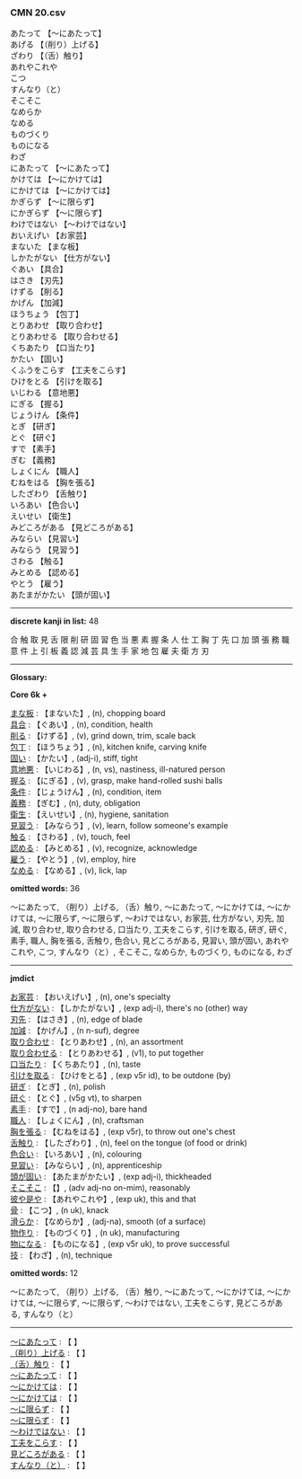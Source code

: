 ### CMN 20.csv  
  

あたって 【〜にあたって】   
あげる 【（削り）上げる】   
ざわり 【（舌）触り】   
あれやこれや    
こつ    
すんなり（と）    
そこそこ    
なめらか    
なめる    
ものづくり    
ものになる    
わざ    
にあたって 【～にあたって】   
かけては 【～にかけては】   
にかけては 【～にかけては】   
かぎらず 【～に限らず】   
にかぎらず 【～に限らず】   
わけではない 【～わけではない】   
おいえげい 【お家芸】   
まないた 【まな板】   
しかたがない 【仕方がない】   
ぐあい 【具合】   
はさき 【刃先】   
けずる 【削る】   
かげん 【加減】   
ほうちょう 【包丁】   
とりあわせ 【取り合わせ】   
とりあわせる 【取り合わせる】   
くちあたり 【口当たり】   
かたい 【固い】   
くふうをこらす 【工夫をこらす】   
ひけをとる 【引けを取る】   
いじわる 【意地悪】   
にぎる 【握る】   
じょうけん 【条件】   
とぎ 【研ぎ】   
とぐ 【研ぐ】   
すで 【素手】   
ぎむ 【義務】   
しょくにん 【職人】   
むねをはる 【胸を張る】   
したざわり 【舌触り】   
いろあい 【色合い】   
えいせい 【衛生】   
みどころがある 【見どころがある】   
みならい 【見習い】   
みならう 【見習う】   
さわる 【触る】   
みとめる 【認める】   
やとう 【雇う】   
あたまがかたい 【頭が固い】  


----------------

__discrete kanji in list:__ 48 

合 触 取 見 舌 限 削 研 固 習 色 当 悪 素 握 条 人 仕 工 胸 丁 先 口 加 頭 張 務 職 意 件 上 引 板 義 認 減 芸 具 生 手 家 地 包 雇 夫 衛 方 刃

----------------
  
__Glossary:__  


__Core 6k +__  


[まな板](https://ejje.weblio.jp/content/%E3%81%BE%E3%81%AA%E6%9D%BF) : 【まないた】, (n), chopping board  
[具合](https://ejje.weblio.jp/content/%E5%85%B7%E5%90%88) : 【ぐあい】, (n), condition, health  
[削る](https://ejje.weblio.jp/content/%E5%89%8A%E3%82%8B) : 【けずる】, (v), grind down, trim, scale back  
[包丁](https://ejje.weblio.jp/content/%E5%8C%85%E4%B8%81) : 【ほうちょう】, (n), kitchen knife, carving knife  
[固い](https://ejje.weblio.jp/content/%E5%9B%BA%E3%81%84) : 【かたい】, (adj-i), stiff, tight  
[意地悪](https://ejje.weblio.jp/content/%E6%84%8F%E5%9C%B0%E6%82%AA) : 【いじわる】, (n, vs), nastiness, ill-natured person  
[握る](https://ejje.weblio.jp/content/%E6%8F%A1%E3%82%8B) : 【にぎる】, (v), grasp, make hand-rolled sushi balls  
[条件](https://ejje.weblio.jp/content/%E6%9D%A1%E4%BB%B6) : 【じょうけん】, (n), condition, item  
[義務](https://ejje.weblio.jp/content/%E7%BE%A9%E5%8B%99) : 【ぎむ】, (n), duty, obligation  
[衛生](https://ejje.weblio.jp/content/%E8%A1%9B%E7%94%9F) : 【えいせい】, (n), hygiene, sanitation  
[見習う](https://ejje.weblio.jp/content/%E8%A6%8B%E7%BF%92%E3%81%86) : 【みならう】, (v), learn, follow someone's example  
[触る](https://ejje.weblio.jp/content/%E8%A7%A6%E3%82%8B) : 【さわる】, (v), touch, feel  
[認める](https://ejje.weblio.jp/content/%E8%AA%8D%E3%82%81%E3%82%8B) : 【みとめる】, (v), recognize, acknowledge  
[雇う](https://ejje.weblio.jp/content/%E9%9B%87%E3%81%86) : 【やとう】, (v), employ, hire  
[なめる](https://ejje.weblio.jp/content/%E3%81%AA%E3%82%81%E3%82%8B) : 【なめる】, (v), lick, lap  
 

__omitted words:__ 36  

〜にあたって, （削り）上げる, （舌）触り, ～にあたって, ～にかけては, ～にかけては, ～に限らず, ～に限らず, ～わけではない, お家芸, 仕方がない, 刃先, 加減, 取り合わせ, 取り合わせる, 口当たり, 工夫をこらす, 引けを取る, 研ぎ, 研ぐ, 素手, 職人, 胸を張る, 舌触り, 色合い, 見どころがある, 見習い, 頭が固い, あれやこれや, こつ, すんなり（と）, そこそこ, なめらか, ものづくり, ものになる, わざ 


----------------

__jmdict__  


[お家芸](https://ejje.weblio.jp/content/%E3%81%8A%E5%AE%B6%E8%8A%B8) : 【おいえげい】, (n), one's specialty  
[仕方がない](https://ejje.weblio.jp/content/%E4%BB%95%E6%96%B9%E3%81%8C%E3%81%AA%E3%81%84) : 【しかたがない】, (exp adj-i), there's no (other) way  
[刃先](https://ejje.weblio.jp/content/%E5%88%83%E5%85%88) : 【はさき】, (n), edge of blade  
[加減](https://ejje.weblio.jp/content/%E5%8A%A0%E6%B8%9B) : 【かげん】, (n n-suf), degree  
[取り合わせ](https://ejje.weblio.jp/content/%E5%8F%96%E3%82%8A%E5%90%88%E3%82%8F%E3%81%9B) : 【とりあわせ】, (n), an assortment  
[取り合わせる](https://ejje.weblio.jp/content/%E5%8F%96%E3%82%8A%E5%90%88%E3%82%8F%E3%81%9B%E3%82%8B) : 【とりあわせる】, (v1), to put together  
[口当たり](https://ejje.weblio.jp/content/%E5%8F%A3%E5%BD%93%E3%81%9F%E3%82%8A) : 【くちあたり】, (n), taste  
[引けを取る](https://ejje.weblio.jp/content/%E5%BC%95%E3%81%91%E3%82%92%E5%8F%96%E3%82%8B) : 【ひけをとる】, (exp v5r id), to be outdone (by)  
[研ぎ](https://ejje.weblio.jp/content/%E7%A0%94%E3%81%8E) : 【とぎ】, (n), polish  
[研ぐ](https://ejje.weblio.jp/content/%E7%A0%94%E3%81%90) : 【とぐ】, (v5g vt), to sharpen  
[素手](https://ejje.weblio.jp/content/%E7%B4%A0%E6%89%8B) : 【すで】, (n adj-no), bare hand  
[職人](https://ejje.weblio.jp/content/%E8%81%B7%E4%BA%BA) : 【しょくにん】, (n), craftsman  
[胸を張る](https://ejje.weblio.jp/content/%E8%83%B8%E3%82%92%E5%BC%B5%E3%82%8B) : 【むねをはる】, (exp v5r), to throw out one's chest  
[舌触り](https://ejje.weblio.jp/content/%E8%88%8C%E8%A7%A6%E3%82%8A) : 【したざわり】, (n), feel on the tongue (of food or drink)  
[色合い](https://ejje.weblio.jp/content/%E8%89%B2%E5%90%88%E3%81%84) : 【いろあい】, (n), colouring  
[見習い](https://ejje.weblio.jp/content/%E8%A6%8B%E7%BF%92%E3%81%84) : 【みならい】, (n), apprenticeship  
[頭が固い](https://ejje.weblio.jp/content/%E9%A0%AD%E3%81%8C%E5%9B%BA%E3%81%84) : 【あたまがかたい】, (exp adj-i), thickheaded  
[そこそこ](https://ejje.weblio.jp/content/%E3%81%9D%E3%81%93%E3%81%9D%E3%81%93) : 【】, (adv adj-no on-mim), reasonably  
[彼や是や](https://ejje.weblio.jp/content/%E5%BD%BC%E3%82%84%E6%98%AF%E3%82%84) : 【あれやこれや】, (exp uk), this and that  
[骨](https://ejje.weblio.jp/content/%E9%AA%A8) : 【こつ】, (n uk), knack  
[滑らか](https://ejje.weblio.jp/content/%E6%BB%91%E3%82%89%E3%81%8B) : 【なめらか】, (adj-na), smooth (of a surface)  
[物作り](https://ejje.weblio.jp/content/%E7%89%A9%E4%BD%9C%E3%82%8A) : 【ものづくり】, (n uk), manufacturing  
[物になる](https://ejje.weblio.jp/content/%E7%89%A9%E3%81%AB%E3%81%AA%E3%82%8B) : 【ものになる】, (exp v5r uk), to prove successful  
[技](https://ejje.weblio.jp/content/%E6%8A%80) : 【わざ】, (n), technique  
 

__omitted words:__  12  

〜にあたって, （削り）上げる, （舌）触り, ～にあたって, ～にかけては, ～にかけては, ～に限らず, ～に限らず, ～わけではない, 工夫をこらす, 見どころがある, すんなり（と）  


----------------

[〜にあたって](https://ejje.weblio.jp/content/%E3%80%9C%E3%81%AB%E3%81%82%E3%81%9F%E3%81%A3%E3%81%A6) : 【 】   
[（削り）上げる](https://ejje.weblio.jp/content/%EF%BC%88%E5%89%8A%E3%82%8A%EF%BC%89%E4%B8%8A%E3%81%92%E3%82%8B) : 【 】   
[（舌）触り](https://ejje.weblio.jp/content/%EF%BC%88%E8%88%8C%EF%BC%89%E8%A7%A6%E3%82%8A) : 【 】   
[～にあたって](https://ejje.weblio.jp/content/%EF%BD%9E%E3%81%AB%E3%81%82%E3%81%9F%E3%81%A3%E3%81%A6) : 【 】   
[～にかけては](https://ejje.weblio.jp/content/%EF%BD%9E%E3%81%AB%E3%81%8B%E3%81%91%E3%81%A6%E3%81%AF) : 【 】   
[～にかけては](https://ejje.weblio.jp/content/%EF%BD%9E%E3%81%AB%E3%81%8B%E3%81%91%E3%81%A6%E3%81%AF) : 【 】   
[～に限らず](https://ejje.weblio.jp/content/%EF%BD%9E%E3%81%AB%E9%99%90%E3%82%89%E3%81%9A) : 【 】   
[～に限らず](https://ejje.weblio.jp/content/%EF%BD%9E%E3%81%AB%E9%99%90%E3%82%89%E3%81%9A) : 【 】   
[～わけではない](https://ejje.weblio.jp/content/%EF%BD%9E%E3%82%8F%E3%81%91%E3%81%A7%E3%81%AF%E3%81%AA%E3%81%84) : 【 】   
[工夫をこらす](https://ejje.weblio.jp/content/%E5%B7%A5%E5%A4%AB%E3%82%92%E3%81%93%E3%82%89%E3%81%99) : 【 】   
[見どころがある](https://ejje.weblio.jp/content/%E8%A6%8B%E3%81%A9%E3%81%93%E3%82%8D%E3%81%8C%E3%81%82%E3%82%8B) : 【 】   
[すんなり（と）](https://ejje.weblio.jp/content/%E3%81%99%E3%82%93%E3%81%AA%E3%82%8A%EF%BC%88%E3%81%A8%EF%BC%89) : 【 】   
  


